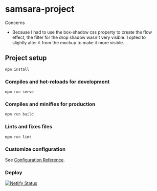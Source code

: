 # samsara-project

Concerns

- Because I had to use the box-shadow css property to create the flow effect, the filter for the drop shadow wasn't very visible. I opted to slightly alter it from the mockup to make it more visible. 

## Project setup
```
npm install
```

### Compiles and hot-reloads for development
```
npm run serve
```

### Compiles and minifies for production
```
npm run build
```

### Lints and fixes files
```
npm run lint
```

### Customize configuration
See [Configuration Reference](https://cli.vuejs.org/config/).

### Deploy
[![Netlify Status](https://api.netlify.com/api/v1/badges/e36e523a-73c0-46ab-b55f-cd3b7b3588c2/deploy-status)](https://app.netlify.com/sites/zack-samsara-project/deploys)

